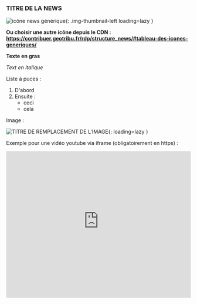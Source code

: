 ### TITRE DE LA NEWS

![icône news générique](https://cdn.geotribu.fr/img/internal/icons-rdp-news/news.png "icône news générique"){: .img-thumbnail-left loading=lazy }

**Ou choisir une autre icône depuis le CDN : <https://contribuer.geotribu.fr/rdp/structure_news/#tableau-des-icones-generiques/>**

**Texte en gras**

_Text en italique_

Liste à puces :

1. D'abord
2. Ensuite :
    - ceci
    - cela

Image :

![TITRE DE REMPLACEMENT DE L'IMAGE](https://www.trekmag.com/media/news/2018/05/ign-home.jpg "Légende de l'image"){: loading=lazy }

Exemple pour une vidéo youtube via iframe (obligatoirement en https) :

<iframe width="100%" height="400" src="https://www.youtube-nocookie.com/embed/G_oUBeLLjKU" frameborder="0" allow="accelerometer; autoplay; encrypted-media; gyroscope; picture-in-picture" allowfullscreen></iframe>

